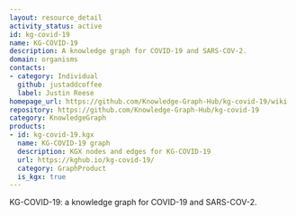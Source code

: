 ```yaml
---
layout: resource_detail
activity_status: active
id: kg-covid-19
name: KG-COVID-19
description: A knowledge graph for COVID-19 and SARS-COV-2.
domain: organisms
contacts:
- category: Individual
  github: justaddcoffee
  label: Justin Reese
homepage_url: https://github.com/Knowledge-Graph-Hub/kg-covid-19/wiki
repository: https://github.com/Knowledge-Graph-Hub/kg-covid-19
category: KnowledgeGraph
products:
- id: kg-covid-19.kgx
  name: KG-COVID-19 graph
  description: KGX nodes and edges for KG-COVID-19
  url: https://kghub.io/kg-covid-19/
  category: GraphProduct
  is_kgx: true
---
```


KG-COVID-19: a knowledge graph for COVID-19 and SARS-COV-2.
